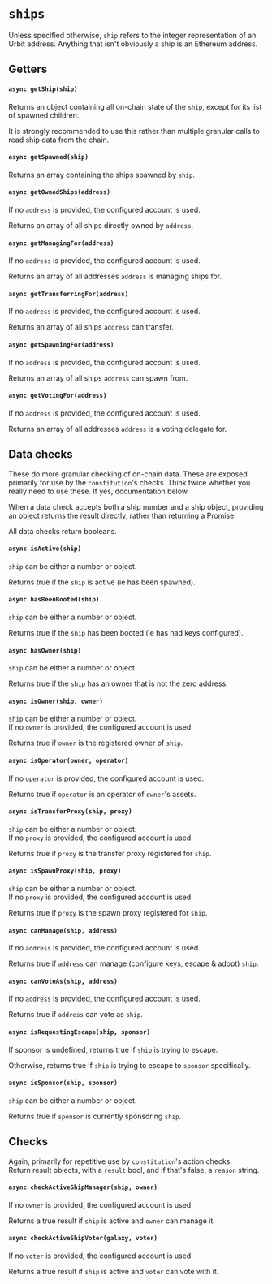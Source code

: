 # `ships`

Unless specified otherwise, `ship` refers to the integer representation of an
Urbit address. Anything that isn't obviously a ship is an Ethereum address.

## Getters

#### `async getShip(ship)`

Returns an object containing all on-chain state of the `ship`, except for its
list of spawned children.

It is strongly recommended to use this rather than multiple granular calls to
read ship data from the chain.

#### `async getSpawned(ship)`

Returns an array containing the ships spawned by `ship`.

#### `async getOwnedShips(address)`

If no `address` is provided, the configured account is used.

Returns an array of all ships directly owned by `address`.

#### `async getManagingFor(address)`

If no `address` is provided, the configured account is used.

Returns an array of all addresses `address` is managing ships for.

#### `async getTransferringFor(address)`

If no `address` is provided, the configured account is used.

Returns an array of all ships `address` can transfer.

#### `async getSpawningFor(address)`

If no `address` is provided, the configured account is used.

Returns an array of all ships `address` can spawn from.

#### `async getVotingFor(address)`

If no `address` is provided, the configured account is used.

Returns an array of all addresses `address` is a voting delegate for.

## Data checks

These do more granular checking of on-chain data. These are exposed primarily
for use by the `constitution`'s checks. Think twice whether you really need to
use these. If yes, documentation below.

When a data check accepts both a ship number and a ship object, providing an
object returns the result directly, rather than returning a Promise.

All data checks return booleans.

#### `async isActive(ship)`

`ship` can be either a number or object.

Returns true if the `ship` is active (ie has been spawned).

#### `async hasBeenBooted(ship)`

`ship` can be either a number or object.

Returns true if the `ship` has been booted (ie has had keys configured).

#### `async hasOwner(ship)`

`ship` can be either a number or object.

Returns true if the `ship` has an owner that is not the zero address.

#### `async isOwner(ship, owner)`

`ship` can be either a number or object.  
If no `owner` is provided, the configured account is used.

Returns true if `owner` is the registered owner of `ship`.

#### `async isOperator(owner, operator)`

If no `operator` is provided, the configured account is used.

Returns true if `operator` is an operator of `owner`'s assets.

#### `async isTransferProxy(ship, proxy)`

`ship` can be either a number or object.  
If no `proxy` is provided, the configured account is used.

Returns true if `proxy` is the transfer proxy registered for `ship`.

#### `async isSpawnProxy(ship, proxy)`

`ship` can be either a number or object.  
If no `proxy` is provided, the configured account is used.

Returns true if `proxy` is the spawn proxy registered for `ship`.

#### `async canManage(ship, address)`

If no `address` is provided, the configured account is used.

Returns true if `address` can manage (configure keys, escape & adopt) `ship`.

#### `async canVoteAs(ship, address)`

If no `address` is provided, the configured account is used.

Returns true if `address` can vote as `ship`.

#### `async isRequestingEscape(ship, sponsor)`

If sponsor is undefined, returns true if `ship` is trying to escape.

Otherwise, returns true if `ship` is trying to escape to `sponsor` specifically.

#### `async isSponsor(ship, sponsor)`

`ship` can be either a number or object.  

Returns true if `sponsor` is currently sponsoring `ship`.

## Checks

Again, primarily for repetitive use by `constitution`'s action checks.  
Return result objects, with a `result` bool, and if that's false,
a `reason` string.

#### `async checkActiveShipManager(ship, owner)`

If no `owner` is provided, the configured account is used.

Returns a true result if `ship` is active and `owner` can manage it.

#### `async checkActiveShipVoter(galaxy, voter)`

If no `voter` is provided, the configured account is used.

Returns a true result if `ship` is active and `voter` can vote with it.
